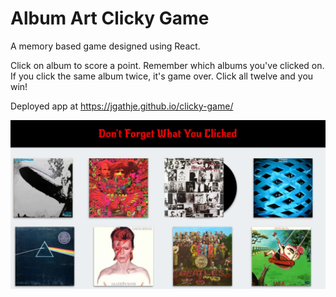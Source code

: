 # Album Art Clicky Game

A memory based game designed using React.

Click on album to score a point. Remember which albums you've clicked on. If you click the same album twice, it's game over. Click all twelve and you win!

Deployed app at https://jgathje.github.io/clicky-game/

![Screen Shot](screenshot.jpg)